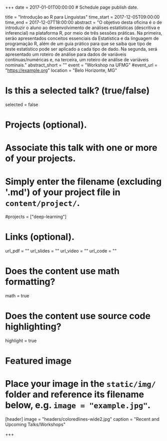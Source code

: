 +++
date = 2017-01-01T00:00:00  # Schedule page publish date.

title = "Introdução ao R para Linguistas"
time_start = 2017-12-05T09:00:00
time_end = 2017-12-07T18:00:00
abstract = "O objetivo desta oficina é o de introduzir o aluno ao desenvolvimento de análises estatísticas (descritiva e inferencial) na plataforma R, por meio de três sessões práticas. Na primeira, serão apresentados conceitos essenciais da Estatística e da linguagem de programação R, além de um guia prático para que se saiba que tipo de teste estatístico pode ser aplicado a cada tipo de dado. Na segunda, será apresentado um roteiro de análise para dados de variáveis contínuas/numéricas e, na terceira, um roteiro de análise de variáveis nominais."
abstract_short = ""
event = "Workshop na UFMG"
#event_url = "https://example.org"
location = "Belo Horizonte, MG"

# Is this a selected talk? (true/false)
selected = false

# Projects (optional).
#   Associate this talk with one or more of your projects.
#   Simply enter the filename (excluding '.md') of your project file in `content/project/`.
#projects = ["deep-learning"]

# Links (optional).
url_pdf = ""
url_slides = ""
url_video = ""
url_code = ""

# Does the content use math formatting?
math = true

# Does the content use source code highlighting?
highlight = true

# Featured image
# Place your image in the `static/img/` folder and reference its filename below, e.g. `image = "example.jpg"`.
[header]
image = "headers/coloredlines-wide2.jpg"
caption = "Recent and Upcoming Talks/Workshops"

+++


